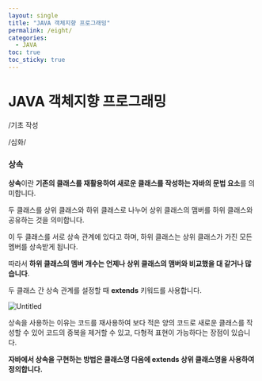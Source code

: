 ```yaml
---
layout: single
title: "JAVA 객체지향 프로그래밍"
permalink: /eight/
categories:
  - JAVA
toc: true
toc_sticky: true
---
```


# JAVA 객체지향 프로그래밍

/기초 작성

/심화/

### **상속**

**상속**이란 **기존의 클래스를 재활용하여 새로운 클래스를 작성하는 자바의 문법 요소**를 의미합니다.

두 클래스를 상위 클래스와 하위 클래스로 나누어 상위 클래스의 맴버를 하위 클래스와 공유하는 것을 의미합니다.

이 두 클래스를 서로 상속 관계에 있다고 하며, 하위 클래스는 상위 클래스가 가진 모든 멤버를 상속받게 됩니다.

따라서 **하위 클래스의 멤버 개수는 언제나 상위 클래스의 맴버와 비교했을 대 같거나 많습니다**.

두 클래스 간 상속 관계를 설정할 때 **extends** 키워드를 사용합니다.

![Untitled](JAVA%20%E1%84%80%E1%85%A2%E1%86%A8%E1%84%8E%E1%85%A6%E1%84%8C%E1%85%B5%E1%84%92%E1%85%A3%E1%86%BC%20%E1%84%91%E1%85%B3%E1%84%85%E1%85%A9%E1%84%80%E1%85%B3%E1%84%85%E1%85%A2%E1%84%86%E1%85%B5%E1%86%BC%2067d89824b90c4d0dbb4e0e13b583abfb/Untitled.png)

상속을 사용하는 이유는 코드를 재사용하여 보다 적은 양의 코드로 새로운 클래스를 작성할 수 있어 코드의 중복을 제거할 수 있고, 다형적 표현이 가능하다는 장점이 있습니다.

**자바에서 상속을 구현하는 방법은 클래스명 다음에 extends 상위 클래스명을 사용하여 정의합니다.**
